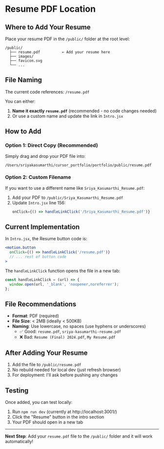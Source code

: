 # Resume PDF Location

## Where to Add Your Resume

Place your resume PDF in the `/public/` folder at the root level:

```
/public/
  ├── resume.pdf          ← Add your resume here
  ├── images/
  ├── favicon.svg
  └── ...
```

## File Naming

The current code references: `/resume.pdf`

You can either:
1. **Name it exactly `resume.pdf`** (recommended - no code changes needed)
2. Or use a custom name and update the link in `Intro.jsx`

## How to Add

### Option 1: Direct Copy (Recommended)
Simply drag and drop your PDF file into:
```
/Users/sriyakasumarthi/cursor_portfolio/portfolio/public/resume.pdf
```

### Option 2: Custom Filename
If you want to use a different name like `Sriya_Kasumarthi_Resume.pdf`:

1. Add your PDF to `/public/Sriya_Kasumarthi_Resume.pdf`
2. Update `Intro.jsx` line 156:
   ```jsx
   onClick={() => handleLinkClick('/Sriya_Kasumarthi_Resume.pdf')}
   ```

## Current Implementation

In `Intro.jsx`, the Resume button code is:
```jsx
<motion.button
  onClick={() => handleLinkClick('/resume.pdf')}
  // ... rest of button code
>
```

The `handleLinkClick` function opens the file in a new tab:
```jsx
const handleLinkClick = (url) => {
  window.open(url, '_blank', 'noopener,noreferrer');
};
```

## File Recommendations

- **Format**: PDF (required)
- **File Size**: < 2MB (ideally < 500KB)
- **Naming**: Use lowercase, no spaces (use hyphens or underscores)
  - ✅ Good: `resume.pdf`, `sriya-kasumarthi-resume.pdf`
  - ❌ Bad: `Resume (Final) 2024.pdf`, `My Resume.pdf`

## After Adding Your Resume

1. Add the file to `/public/resume.pdf`
2. No rebuild needed for local dev (just refresh browser)
3. For deployment: I'll ask before pushing any changes

## Testing

Once added, you can test locally:
1. Run `npm run dev` (currently at http://localhost:3001/)
2. Click the "Resume" button in the intro section
3. Your PDF should open in a new tab

---

**Next Step**: Add your `resume.pdf` file to the `/public/` folder and it will work automatically!

